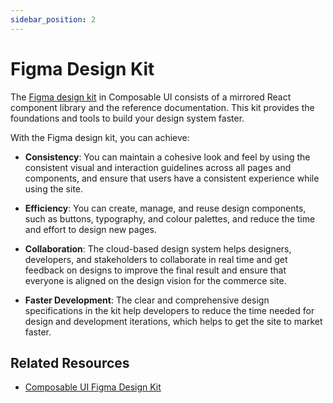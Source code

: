 ```yaml
---
sidebar_position: 2
---
```


# Figma Design Kit

The [Figma design kit](http://figma.composable.com) in Composable UI consists of a mirrored React component library and the reference documentation. This kit provides the foundations and tools to build your design system faster.

With the Figma design kit, you can achieve:

* **Consistency**: You can maintain a cohesive look and feel by using the consistent visual and interaction guidelines across all pages and components, and ensure that users have a consistent experience while using the site.

* **Efficiency**: You can create, manage, and reuse design components, such as buttons, typography, and colour palettes, and reduce the time and effort to design new pages.

* **Collaboration**: The cloud-based design system helps designers, developers, and stakeholders to collaborate in real time and get feedback on designs to improve the final result and ensure that everyone is aligned on the design vision for the commerce site.

* **Faster Development**: The clear and comprehensive design specifications in the kit help developers to reduce the time needed for design and development iterations, which helps to get the site to market faster.

## Related Resources
- [Composable UI Figma Design Kit](http://figma.composable.com)
